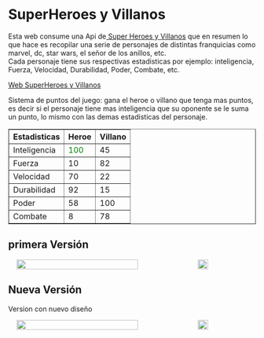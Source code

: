 # SuperHeroes y Villanos
Esta web consume una Api de<a href="https://superheroapi.com/index.html"> Super Heroes y Villanos</a> que en resumen lo que hace es recopilar una serie de personajes de distintas franquicias como marvel, dc, star wars, el señor de los anillos, etc.<br>
Cada personaje tiene sus respectivas estadisticas por ejemplo: inteligencia, Fuerza, Velocidad, Durabilidad, Poder, Combate, etc.

<a href="https://salvamn.github.io/04-Ejemplo-api-superhero/">Web SuperHeroes y Villanos</a>

Sistema de puntos del juego:
gana el heroe o villano que tenga mas puntos, es decir si el personaje tiene mas inteligencia que su oponente se le suma un punto, lo mismo con las demas estadisticas del personaje.

<table border="1">
  <thead>
    <th>Estadisticas</th>
    <th>Heroe</th>
    <th>Villano</th>
  </thead>
  <tbody>
    <tr>
      <td>Inteligencia</td>
      <td style="color: green;" >100</td>
      <td>45</td>
    </tr>
    <tr>
      <td>Fuerza</td>
      <td>10</td>
      <td>82</td>
    </tr>
    <tr>
      <td>Velocidad</td>
      <td>70</td>
      <td>22</td>
    </tr>
    <tr>
      <td>Durabilidad</td>
      <td>92</td>
      <td>15</td>
    </tr>
    <tr>
      <td>Poder</td>
      <td>58</td>
      <td>100</td>
    </tr>
    <tr>
      <td>Combate</td>
      <td>8</td>
      <td>78</td>
    </tr>
  </tbody>
</table>

## primera Versión
<div style="display: inline-flex; flex-direction: row; width: 100%; justify-content: space-evenly;">
  <img src="https://user-images.githubusercontent.com/61121429/139561895-e7f2b580-608e-4c39-8f01-d13f712fb1f9.jpeg" width="70%">
  <img src="https://user-images.githubusercontent.com/61121429/139561897-d91bd588-0327-45df-b269-d41d91c400c8.png" width="20%">
</div>

## Nueva Versión
Version con nuevo diseño

<div style="display: inline-flex; flex-direction: row; width: 100%; justify-content: space-evenly;">
  <img src="https://user-images.githubusercontent.com/61121429/139788590-6d06bf8f-cad7-492e-9d65-106bbed42039.jpeg" width="70%">
  <img src="https://user-images.githubusercontent.com/61121429/139788592-89d9a393-3319-40cb-9af8-385930146d84.png" width="20%">
</div>
